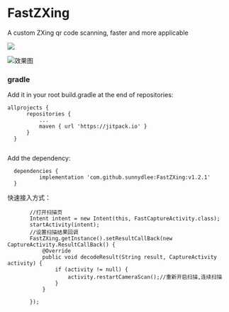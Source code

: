 # FastZXing
A custom ZXing qr code scanning, faster and more applicable

[![](https://jitpack.io/v/sunnydlee/FastZXing.svg)](https://jitpack.io/#sunnydlee/FastZXing)

  ![效果图](https://github.com/sunnydlee/FastZXing/blob/master/device-2019-04-22-164719.png)

 ### gradle
 Add it in your root build.gradle at the end of repositories:
 
  ```
  allprojects {
		repositories {
			...
			maven { url 'https://jitpack.io' }
		}
	}
  
  
  ```
  
  Add the dependency:
  ```
  	dependencies {
	        implementation 'com.github.sunnydlee:FastZXing:v1.2.1'
	}
  ```

快速接入方式：
 ```
        //打开扫描页
        Intent intent = new Intent(this, FastCaptureActivity.class);
        startActivity(intent);
        //设置扫描结果回调
        FastZXing.getInstance().setResultCallBack(new CaptureActivity.ResultCallBack() {
            @Override
            public void decodeResult(String result, CaptureActivity activity) {
                if (activity != null) {
                    activity.restartCameraScan();//重新开启扫描,连续扫描
                }
            }

        });
 ```
